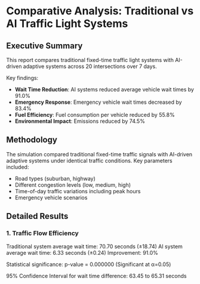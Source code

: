 # Comparative Analysis: Traditional vs AI Traffic Light Systems

## Executive Summary

This report compares traditional fixed-time traffic light systems with AI-driven adaptive systems across 20 intersections over 7 days.

Key findings:
- **Wait Time Reduction**: AI systems reduced average vehicle wait times by 91.0%
- **Emergency Response**: Emergency vehicle wait times decreased by 83.4%
- **Fuel Efficiency**: Fuel consumption per vehicle reduced by 55.8%
- **Environmental Impact**: Emissions reduced by 74.5%

## Methodology

The simulation compared traditional fixed-time traffic signals with AI-driven adaptive systems under identical traffic conditions.
Key parameters included:
- Road types (suburban, highway)
- Different congestion levels (low, medium, high)
- Time-of-day traffic variations including peak hours
- Emergency vehicle scenarios

## Detailed Results

### 1. Traffic Flow Efficiency

Traditional system average wait time: 70.70 seconds (±18.74)
AI system average wait time: 6.33 seconds (±0.24)
Improvement: 91.0%

Statistical significance: p-value = 0.000000 (Significant at α=0.05)

95% Confidence Interval for wait time difference: 63.45 to 65.31 seconds